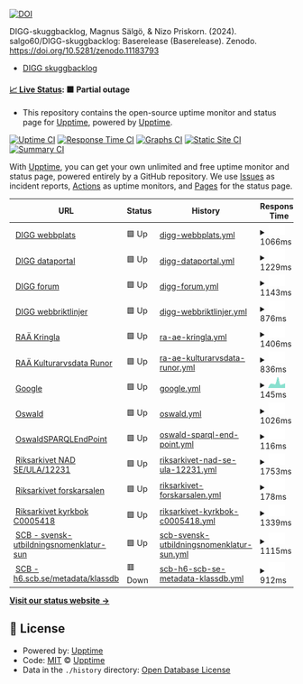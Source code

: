 [![DOI](https://zenodo.org/badge/DOI/10.5281/zenodo.11183793.svg)](https://doi.org/10.5281/zenodo.11183793)

DIGG-skuggbacklog, Magnus Sälgö, & Nizo Priskorn. (2024). salgo60/DIGG-skuggbacklog: Baserelease (Baserelease). Zenodo. https://doi.org/10.5281/zenodo.11183793

- [DIGG skuggbacklog](https://github.com/salgo60/DiggUptime/issues/47)

#### [📈 Live Status](https://upptime.github.io/upptime): <!--live status--> **🟧 Partial outage**

- This repository contains the open-source uptime monitor and status page for [Upptime](https://upptime.js.org), powered by [Upptime](https://github.com/upptime/upptime).

[![Uptime CI](https://github.com/upptime/upptime/workflows/Uptime%20CI/badge.svg)](https://github.com/upptime/upptime/actions?query=workflow%3A%22Uptime+CI%22)
[![Response Time CI](https://github.com/upptime/upptime/workflows/Response%20Time%20CI/badge.svg)](https://github.com/upptime/upptime/actions?query=workflow%3A%22Response+Time+CI%22)
[![Graphs CI](https://github.com/upptime/upptime/workflows/Graphs%20CI/badge.svg)](https://github.com/upptime/upptime/actions?query=workflow%3A%22Graphs+CI%22)
[![Static Site CI](https://github.com/upptime/upptime/workflows/Static%20Site%20CI/badge.svg)](https://github.com/upptime/upptime/actions?query=workflow%3A%22Static+Site+CI%22)
[![Summary CI](https://github.com/upptime/upptime/workflows/Summary%20CI/badge.svg)](https://github.com/upptime/upptime/actions?query=workflow%3A%22Summary+CI%22)

With [Upptime](https://upptime.js.org), you can get your own unlimited and free uptime monitor and status page, powered entirely by a GitHub repository. We use [Issues](https://github.com/upptime/upptime/issues) as incident reports, [Actions](https://github.com/upptime/upptime/actions) as uptime monitors, and [Pages](https://upptime.github.io/upptime) for the status page.

<!--start: status pages-->
<!-- This summary is generated by Upptime (https://github.com/upptime/upptime) -->
<!-- Do not edit this manually, your changes will be overwritten -->
<!-- prettier-ignore -->
| URL | Status | History | Response Time | Uptime |
| --- | ------ | ------- | ------------- | ------ |
| <img alt="" src="https://icons.duckduckgo.com/ip3/www.digg.se.ico" height="13"> [DIGG webbplats](https://www.digg.se/) | 🟩 Up | [digg-webbplats.yml](https://github.com/salgo60/DIGG-skuggbacklog/commits/HEAD/history/digg-webbplats.yml) | <details><summary><img alt="Response time graph" src="./graphs/digg-webbplats/response-time-week.png" height="20"> 1066ms</summary><br><a href="https://upptime.github.io/upptime/history/digg-webbplats"><img alt="Response time 1886" src="https://img.shields.io/endpoint?url=https%3A%2F%2Fraw.githubusercontent.com%2Fsalgo60%2FDIGG-skuggbacklog%2FHEAD%2Fapi%2Fdigg-webbplats%2Fresponse-time.json"></a><br><a href="https://upptime.github.io/upptime/history/digg-webbplats"><img alt="24-hour response time 1332" src="https://img.shields.io/endpoint?url=https%3A%2F%2Fraw.githubusercontent.com%2Fsalgo60%2FDIGG-skuggbacklog%2FHEAD%2Fapi%2Fdigg-webbplats%2Fresponse-time-day.json"></a><br><a href="https://upptime.github.io/upptime/history/digg-webbplats"><img alt="7-day response time 1066" src="https://img.shields.io/endpoint?url=https%3A%2F%2Fraw.githubusercontent.com%2Fsalgo60%2FDIGG-skuggbacklog%2FHEAD%2Fapi%2Fdigg-webbplats%2Fresponse-time-week.json"></a><br><a href="https://upptime.github.io/upptime/history/digg-webbplats"><img alt="30-day response time 1141" src="https://img.shields.io/endpoint?url=https%3A%2F%2Fraw.githubusercontent.com%2Fsalgo60%2FDIGG-skuggbacklog%2FHEAD%2Fapi%2Fdigg-webbplats%2Fresponse-time-month.json"></a><br><a href="https://upptime.github.io/upptime/history/digg-webbplats"><img alt="1-year response time 1798" src="https://img.shields.io/endpoint?url=https%3A%2F%2Fraw.githubusercontent.com%2Fsalgo60%2FDIGG-skuggbacklog%2FHEAD%2Fapi%2Fdigg-webbplats%2Fresponse-time-year.json"></a></details> | <details><summary><a href="https://upptime.github.io/upptime/history/digg-webbplats">100.00%</a></summary><a href="https://upptime.github.io/upptime/history/digg-webbplats"><img alt="All-time uptime 96.83%" src="https://img.shields.io/endpoint?url=https%3A%2F%2Fraw.githubusercontent.com%2Fsalgo60%2FDIGG-skuggbacklog%2FHEAD%2Fapi%2Fdigg-webbplats%2Fuptime.json"></a><br><a href="https://upptime.github.io/upptime/history/digg-webbplats"><img alt="24-hour uptime 100.00%" src="https://img.shields.io/endpoint?url=https%3A%2F%2Fraw.githubusercontent.com%2Fsalgo60%2FDIGG-skuggbacklog%2FHEAD%2Fapi%2Fdigg-webbplats%2Fuptime-day.json"></a><br><a href="https://upptime.github.io/upptime/history/digg-webbplats"><img alt="7-day uptime 100.00%" src="https://img.shields.io/endpoint?url=https%3A%2F%2Fraw.githubusercontent.com%2Fsalgo60%2FDIGG-skuggbacklog%2FHEAD%2Fapi%2Fdigg-webbplats%2Fuptime-week.json"></a><br><a href="https://upptime.github.io/upptime/history/digg-webbplats"><img alt="30-day uptime 100.00%" src="https://img.shields.io/endpoint?url=https%3A%2F%2Fraw.githubusercontent.com%2Fsalgo60%2FDIGG-skuggbacklog%2FHEAD%2Fapi%2Fdigg-webbplats%2Fuptime-month.json"></a><br><a href="https://upptime.github.io/upptime/history/digg-webbplats"><img alt="1-year uptime 96.01%" src="https://img.shields.io/endpoint?url=https%3A%2F%2Fraw.githubusercontent.com%2Fsalgo60%2FDIGG-skuggbacklog%2FHEAD%2Fapi%2Fdigg-webbplats%2Fuptime-year.json"></a></details>
| <img alt="" src="https://icons.duckduckgo.com/ip3/www.dataportal.se.ico" height="13"> [DIGG dataportal](https://www.dataportal.se/) | 🟩 Up | [digg-dataportal.yml](https://github.com/salgo60/DIGG-skuggbacklog/commits/HEAD/history/digg-dataportal.yml) | <details><summary><img alt="Response time graph" src="./graphs/digg-dataportal/response-time-week.png" height="20"> 1229ms</summary><br><a href="https://upptime.github.io/upptime/history/digg-dataportal"><img alt="Response time 1563" src="https://img.shields.io/endpoint?url=https%3A%2F%2Fraw.githubusercontent.com%2Fsalgo60%2FDIGG-skuggbacklog%2FHEAD%2Fapi%2Fdigg-dataportal%2Fresponse-time.json"></a><br><a href="https://upptime.github.io/upptime/history/digg-dataportal"><img alt="24-hour response time 1361" src="https://img.shields.io/endpoint?url=https%3A%2F%2Fraw.githubusercontent.com%2Fsalgo60%2FDIGG-skuggbacklog%2FHEAD%2Fapi%2Fdigg-dataportal%2Fresponse-time-day.json"></a><br><a href="https://upptime.github.io/upptime/history/digg-dataportal"><img alt="7-day response time 1229" src="https://img.shields.io/endpoint?url=https%3A%2F%2Fraw.githubusercontent.com%2Fsalgo60%2FDIGG-skuggbacklog%2FHEAD%2Fapi%2Fdigg-dataportal%2Fresponse-time-week.json"></a><br><a href="https://upptime.github.io/upptime/history/digg-dataportal"><img alt="30-day response time 1252" src="https://img.shields.io/endpoint?url=https%3A%2F%2Fraw.githubusercontent.com%2Fsalgo60%2FDIGG-skuggbacklog%2FHEAD%2Fapi%2Fdigg-dataportal%2Fresponse-time-month.json"></a><br><a href="https://upptime.github.io/upptime/history/digg-dataportal"><img alt="1-year response time 1553" src="https://img.shields.io/endpoint?url=https%3A%2F%2Fraw.githubusercontent.com%2Fsalgo60%2FDIGG-skuggbacklog%2FHEAD%2Fapi%2Fdigg-dataportal%2Fresponse-time-year.json"></a></details> | <details><summary><a href="https://upptime.github.io/upptime/history/digg-dataportal">100.00%</a></summary><a href="https://upptime.github.io/upptime/history/digg-dataportal"><img alt="All-time uptime 99.95%" src="https://img.shields.io/endpoint?url=https%3A%2F%2Fraw.githubusercontent.com%2Fsalgo60%2FDIGG-skuggbacklog%2FHEAD%2Fapi%2Fdigg-dataportal%2Fuptime.json"></a><br><a href="https://upptime.github.io/upptime/history/digg-dataportal"><img alt="24-hour uptime 100.00%" src="https://img.shields.io/endpoint?url=https%3A%2F%2Fraw.githubusercontent.com%2Fsalgo60%2FDIGG-skuggbacklog%2FHEAD%2Fapi%2Fdigg-dataportal%2Fuptime-day.json"></a><br><a href="https://upptime.github.io/upptime/history/digg-dataportal"><img alt="7-day uptime 100.00%" src="https://img.shields.io/endpoint?url=https%3A%2F%2Fraw.githubusercontent.com%2Fsalgo60%2FDIGG-skuggbacklog%2FHEAD%2Fapi%2Fdigg-dataportal%2Fuptime-week.json"></a><br><a href="https://upptime.github.io/upptime/history/digg-dataportal"><img alt="30-day uptime 100.00%" src="https://img.shields.io/endpoint?url=https%3A%2F%2Fraw.githubusercontent.com%2Fsalgo60%2FDIGG-skuggbacklog%2FHEAD%2Fapi%2Fdigg-dataportal%2Fuptime-month.json"></a><br><a href="https://upptime.github.io/upptime/history/digg-dataportal"><img alt="1-year uptime 99.92%" src="https://img.shields.io/endpoint?url=https%3A%2F%2Fraw.githubusercontent.com%2Fsalgo60%2FDIGG-skuggbacklog%2FHEAD%2Fapi%2Fdigg-dataportal%2Fuptime-year.json"></a></details>
| <img alt="" src="https://icons.duckduckgo.com/ip3/community.dataportal.se.ico" height="13"> [DIGG forum](https://community.dataportal.se/) | 🟩 Up | [digg-forum.yml](https://github.com/salgo60/DIGG-skuggbacklog/commits/HEAD/history/digg-forum.yml) | <details><summary><img alt="Response time graph" src="./graphs/digg-forum/response-time-week.png" height="20"> 1143ms</summary><br><a href="https://upptime.github.io/upptime/history/digg-forum"><img alt="Response time 1126" src="https://img.shields.io/endpoint?url=https%3A%2F%2Fraw.githubusercontent.com%2Fsalgo60%2FDIGG-skuggbacklog%2FHEAD%2Fapi%2Fdigg-forum%2Fresponse-time.json"></a><br><a href="https://upptime.github.io/upptime/history/digg-forum"><img alt="24-hour response time 1190" src="https://img.shields.io/endpoint?url=https%3A%2F%2Fraw.githubusercontent.com%2Fsalgo60%2FDIGG-skuggbacklog%2FHEAD%2Fapi%2Fdigg-forum%2Fresponse-time-day.json"></a><br><a href="https://upptime.github.io/upptime/history/digg-forum"><img alt="7-day response time 1143" src="https://img.shields.io/endpoint?url=https%3A%2F%2Fraw.githubusercontent.com%2Fsalgo60%2FDIGG-skuggbacklog%2FHEAD%2Fapi%2Fdigg-forum%2Fresponse-time-week.json"></a><br><a href="https://upptime.github.io/upptime/history/digg-forum"><img alt="30-day response time 1167" src="https://img.shields.io/endpoint?url=https%3A%2F%2Fraw.githubusercontent.com%2Fsalgo60%2FDIGG-skuggbacklog%2FHEAD%2Fapi%2Fdigg-forum%2Fresponse-time-month.json"></a><br><a href="https://upptime.github.io/upptime/history/digg-forum"><img alt="1-year response time 1119" src="https://img.shields.io/endpoint?url=https%3A%2F%2Fraw.githubusercontent.com%2Fsalgo60%2FDIGG-skuggbacklog%2FHEAD%2Fapi%2Fdigg-forum%2Fresponse-time-year.json"></a></details> | <details><summary><a href="https://upptime.github.io/upptime/history/digg-forum">100.00%</a></summary><a href="https://upptime.github.io/upptime/history/digg-forum"><img alt="All-time uptime 99.49%" src="https://img.shields.io/endpoint?url=https%3A%2F%2Fraw.githubusercontent.com%2Fsalgo60%2FDIGG-skuggbacklog%2FHEAD%2Fapi%2Fdigg-forum%2Fuptime.json"></a><br><a href="https://upptime.github.io/upptime/history/digg-forum"><img alt="24-hour uptime 100.00%" src="https://img.shields.io/endpoint?url=https%3A%2F%2Fraw.githubusercontent.com%2Fsalgo60%2FDIGG-skuggbacklog%2FHEAD%2Fapi%2Fdigg-forum%2Fuptime-day.json"></a><br><a href="https://upptime.github.io/upptime/history/digg-forum"><img alt="7-day uptime 100.00%" src="https://img.shields.io/endpoint?url=https%3A%2F%2Fraw.githubusercontent.com%2Fsalgo60%2FDIGG-skuggbacklog%2FHEAD%2Fapi%2Fdigg-forum%2Fuptime-week.json"></a><br><a href="https://upptime.github.io/upptime/history/digg-forum"><img alt="30-day uptime 100.00%" src="https://img.shields.io/endpoint?url=https%3A%2F%2Fraw.githubusercontent.com%2Fsalgo60%2FDIGG-skuggbacklog%2FHEAD%2Fapi%2Fdigg-forum%2Fuptime-month.json"></a><br><a href="https://upptime.github.io/upptime/history/digg-forum"><img alt="1-year uptime 99.97%" src="https://img.shields.io/endpoint?url=https%3A%2F%2Fraw.githubusercontent.com%2Fsalgo60%2FDIGG-skuggbacklog%2FHEAD%2Fapi%2Fdigg-forum%2Fuptime-year.json"></a></details>
| <img alt="" src="https://icons.duckduckgo.com/ip3/webbriktlinjer.se.ico" height="13"> [DIGG webbriktlinjer](https://webbriktlinjer.se/) | 🟩 Up | [digg-webbriktlinjer.yml](https://github.com/salgo60/DIGG-skuggbacklog/commits/HEAD/history/digg-webbriktlinjer.yml) | <details><summary><img alt="Response time graph" src="./graphs/digg-webbriktlinjer/response-time-week.png" height="20"> 876ms</summary><br><a href="https://upptime.github.io/upptime/history/digg-webbriktlinjer"><img alt="Response time 1353" src="https://img.shields.io/endpoint?url=https%3A%2F%2Fraw.githubusercontent.com%2Fsalgo60%2FDIGG-skuggbacklog%2FHEAD%2Fapi%2Fdigg-webbriktlinjer%2Fresponse-time.json"></a><br><a href="https://upptime.github.io/upptime/history/digg-webbriktlinjer"><img alt="24-hour response time 1097" src="https://img.shields.io/endpoint?url=https%3A%2F%2Fraw.githubusercontent.com%2Fsalgo60%2FDIGG-skuggbacklog%2FHEAD%2Fapi%2Fdigg-webbriktlinjer%2Fresponse-time-day.json"></a><br><a href="https://upptime.github.io/upptime/history/digg-webbriktlinjer"><img alt="7-day response time 876" src="https://img.shields.io/endpoint?url=https%3A%2F%2Fraw.githubusercontent.com%2Fsalgo60%2FDIGG-skuggbacklog%2FHEAD%2Fapi%2Fdigg-webbriktlinjer%2Fresponse-time-week.json"></a><br><a href="https://upptime.github.io/upptime/history/digg-webbriktlinjer"><img alt="30-day response time 932" src="https://img.shields.io/endpoint?url=https%3A%2F%2Fraw.githubusercontent.com%2Fsalgo60%2FDIGG-skuggbacklog%2FHEAD%2Fapi%2Fdigg-webbriktlinjer%2Fresponse-time-month.json"></a><br><a href="https://upptime.github.io/upptime/history/digg-webbriktlinjer"><img alt="1-year response time 1498" src="https://img.shields.io/endpoint?url=https%3A%2F%2Fraw.githubusercontent.com%2Fsalgo60%2FDIGG-skuggbacklog%2FHEAD%2Fapi%2Fdigg-webbriktlinjer%2Fresponse-time-year.json"></a></details> | <details><summary><a href="https://upptime.github.io/upptime/history/digg-webbriktlinjer">100.00%</a></summary><a href="https://upptime.github.io/upptime/history/digg-webbriktlinjer"><img alt="All-time uptime 97.03%" src="https://img.shields.io/endpoint?url=https%3A%2F%2Fraw.githubusercontent.com%2Fsalgo60%2FDIGG-skuggbacklog%2FHEAD%2Fapi%2Fdigg-webbriktlinjer%2Fuptime.json"></a><br><a href="https://upptime.github.io/upptime/history/digg-webbriktlinjer"><img alt="24-hour uptime 100.00%" src="https://img.shields.io/endpoint?url=https%3A%2F%2Fraw.githubusercontent.com%2Fsalgo60%2FDIGG-skuggbacklog%2FHEAD%2Fapi%2Fdigg-webbriktlinjer%2Fuptime-day.json"></a><br><a href="https://upptime.github.io/upptime/history/digg-webbriktlinjer"><img alt="7-day uptime 100.00%" src="https://img.shields.io/endpoint?url=https%3A%2F%2Fraw.githubusercontent.com%2Fsalgo60%2FDIGG-skuggbacklog%2FHEAD%2Fapi%2Fdigg-webbriktlinjer%2Fuptime-week.json"></a><br><a href="https://upptime.github.io/upptime/history/digg-webbriktlinjer"><img alt="30-day uptime 100.00%" src="https://img.shields.io/endpoint?url=https%3A%2F%2Fraw.githubusercontent.com%2Fsalgo60%2FDIGG-skuggbacklog%2FHEAD%2Fapi%2Fdigg-webbriktlinjer%2Fuptime-month.json"></a><br><a href="https://upptime.github.io/upptime/history/digg-webbriktlinjer"><img alt="1-year uptime 95.95%" src="https://img.shields.io/endpoint?url=https%3A%2F%2Fraw.githubusercontent.com%2Fsalgo60%2FDIGG-skuggbacklog%2FHEAD%2Fapi%2Fdigg-webbriktlinjer%2Fuptime-year.json"></a></details>
| <img alt="" src="https://icons.duckduckgo.com/ip3/www.kringla.nu.ico" height="13"> [RAÄ Kringla](https://www.kringla.nu) | 🟩 Up | [ra-ae-kringla.yml](https://github.com/salgo60/DIGG-skuggbacklog/commits/HEAD/history/ra-ae-kringla.yml) | <details><summary><img alt="Response time graph" src="./graphs/ra-ae-kringla/response-time-week.png" height="20"> 1406ms</summary><br><a href="https://upptime.github.io/upptime/history/ra-ae-kringla"><img alt="Response time 2307" src="https://img.shields.io/endpoint?url=https%3A%2F%2Fraw.githubusercontent.com%2Fsalgo60%2FDIGG-skuggbacklog%2FHEAD%2Fapi%2Fra-ae-kringla%2Fresponse-time.json"></a><br><a href="https://upptime.github.io/upptime/history/ra-ae-kringla"><img alt="24-hour response time 1546" src="https://img.shields.io/endpoint?url=https%3A%2F%2Fraw.githubusercontent.com%2Fsalgo60%2FDIGG-skuggbacklog%2FHEAD%2Fapi%2Fra-ae-kringla%2Fresponse-time-day.json"></a><br><a href="https://upptime.github.io/upptime/history/ra-ae-kringla"><img alt="7-day response time 1406" src="https://img.shields.io/endpoint?url=https%3A%2F%2Fraw.githubusercontent.com%2Fsalgo60%2FDIGG-skuggbacklog%2FHEAD%2Fapi%2Fra-ae-kringla%2Fresponse-time-week.json"></a><br><a href="https://upptime.github.io/upptime/history/ra-ae-kringla"><img alt="30-day response time 1586" src="https://img.shields.io/endpoint?url=https%3A%2F%2Fraw.githubusercontent.com%2Fsalgo60%2FDIGG-skuggbacklog%2FHEAD%2Fapi%2Fra-ae-kringla%2Fresponse-time-month.json"></a><br><a href="https://upptime.github.io/upptime/history/ra-ae-kringla"><img alt="1-year response time 2373" src="https://img.shields.io/endpoint?url=https%3A%2F%2Fraw.githubusercontent.com%2Fsalgo60%2FDIGG-skuggbacklog%2FHEAD%2Fapi%2Fra-ae-kringla%2Fresponse-time-year.json"></a></details> | <details><summary><a href="https://upptime.github.io/upptime/history/ra-ae-kringla">100.00%</a></summary><a href="https://upptime.github.io/upptime/history/ra-ae-kringla"><img alt="All-time uptime 99.04%" src="https://img.shields.io/endpoint?url=https%3A%2F%2Fraw.githubusercontent.com%2Fsalgo60%2FDIGG-skuggbacklog%2FHEAD%2Fapi%2Fra-ae-kringla%2Fuptime.json"></a><br><a href="https://upptime.github.io/upptime/history/ra-ae-kringla"><img alt="24-hour uptime 100.00%" src="https://img.shields.io/endpoint?url=https%3A%2F%2Fraw.githubusercontent.com%2Fsalgo60%2FDIGG-skuggbacklog%2FHEAD%2Fapi%2Fra-ae-kringla%2Fuptime-day.json"></a><br><a href="https://upptime.github.io/upptime/history/ra-ae-kringla"><img alt="7-day uptime 100.00%" src="https://img.shields.io/endpoint?url=https%3A%2F%2Fraw.githubusercontent.com%2Fsalgo60%2FDIGG-skuggbacklog%2FHEAD%2Fapi%2Fra-ae-kringla%2Fuptime-week.json"></a><br><a href="https://upptime.github.io/upptime/history/ra-ae-kringla"><img alt="30-day uptime 98.11%" src="https://img.shields.io/endpoint?url=https%3A%2F%2Fraw.githubusercontent.com%2Fsalgo60%2FDIGG-skuggbacklog%2FHEAD%2Fapi%2Fra-ae-kringla%2Fuptime-month.json"></a><br><a href="https://upptime.github.io/upptime/history/ra-ae-kringla"><img alt="1-year uptime 98.25%" src="https://img.shields.io/endpoint?url=https%3A%2F%2Fraw.githubusercontent.com%2Fsalgo60%2FDIGG-skuggbacklog%2FHEAD%2Fapi%2Fra-ae-kringla%2Fuptime-year.json"></a></details>
| <img alt="" src="https://icons.duckduckgo.com/ip3/kulturarvsdata.se.ico" height="13"> [RAÄ Kulturarvsdata Runor](https://kulturarvsdata.se/uu/srdb/fab985d7-61cc-4014-9d85-0a5011d40dc8) | 🟩 Up | [ra-ae-kulturarvsdata-runor.yml](https://github.com/salgo60/DIGG-skuggbacklog/commits/HEAD/history/ra-ae-kulturarvsdata-runor.yml) | <details><summary><img alt="Response time graph" src="./graphs/ra-ae-kulturarvsdata-runor/response-time-week.png" height="20"> 836ms</summary><br><a href="https://upptime.github.io/upptime/history/ra-ae-kulturarvsdata-runor"><img alt="Response time 1003" src="https://img.shields.io/endpoint?url=https%3A%2F%2Fraw.githubusercontent.com%2Fsalgo60%2FDIGG-skuggbacklog%2FHEAD%2Fapi%2Fra-ae-kulturarvsdata-runor%2Fresponse-time.json"></a><br><a href="https://upptime.github.io/upptime/history/ra-ae-kulturarvsdata-runor"><img alt="24-hour response time 1013" src="https://img.shields.io/endpoint?url=https%3A%2F%2Fraw.githubusercontent.com%2Fsalgo60%2FDIGG-skuggbacklog%2FHEAD%2Fapi%2Fra-ae-kulturarvsdata-runor%2Fresponse-time-day.json"></a><br><a href="https://upptime.github.io/upptime/history/ra-ae-kulturarvsdata-runor"><img alt="7-day response time 836" src="https://img.shields.io/endpoint?url=https%3A%2F%2Fraw.githubusercontent.com%2Fsalgo60%2FDIGG-skuggbacklog%2FHEAD%2Fapi%2Fra-ae-kulturarvsdata-runor%2Fresponse-time-week.json"></a><br><a href="https://upptime.github.io/upptime/history/ra-ae-kulturarvsdata-runor"><img alt="30-day response time 860" src="https://img.shields.io/endpoint?url=https%3A%2F%2Fraw.githubusercontent.com%2Fsalgo60%2FDIGG-skuggbacklog%2FHEAD%2Fapi%2Fra-ae-kulturarvsdata-runor%2Fresponse-time-month.json"></a><br><a href="https://upptime.github.io/upptime/history/ra-ae-kulturarvsdata-runor"><img alt="1-year response time 1036" src="https://img.shields.io/endpoint?url=https%3A%2F%2Fraw.githubusercontent.com%2Fsalgo60%2FDIGG-skuggbacklog%2FHEAD%2Fapi%2Fra-ae-kulturarvsdata-runor%2Fresponse-time-year.json"></a></details> | <details><summary><a href="https://upptime.github.io/upptime/history/ra-ae-kulturarvsdata-runor">100.00%</a></summary><a href="https://upptime.github.io/upptime/history/ra-ae-kulturarvsdata-runor"><img alt="All-time uptime 99.14%" src="https://img.shields.io/endpoint?url=https%3A%2F%2Fraw.githubusercontent.com%2Fsalgo60%2FDIGG-skuggbacklog%2FHEAD%2Fapi%2Fra-ae-kulturarvsdata-runor%2Fuptime.json"></a><br><a href="https://upptime.github.io/upptime/history/ra-ae-kulturarvsdata-runor"><img alt="24-hour uptime 100.00%" src="https://img.shields.io/endpoint?url=https%3A%2F%2Fraw.githubusercontent.com%2Fsalgo60%2FDIGG-skuggbacklog%2FHEAD%2Fapi%2Fra-ae-kulturarvsdata-runor%2Fuptime-day.json"></a><br><a href="https://upptime.github.io/upptime/history/ra-ae-kulturarvsdata-runor"><img alt="7-day uptime 100.00%" src="https://img.shields.io/endpoint?url=https%3A%2F%2Fraw.githubusercontent.com%2Fsalgo60%2FDIGG-skuggbacklog%2FHEAD%2Fapi%2Fra-ae-kulturarvsdata-runor%2Fuptime-week.json"></a><br><a href="https://upptime.github.io/upptime/history/ra-ae-kulturarvsdata-runor"><img alt="30-day uptime 100.00%" src="https://img.shields.io/endpoint?url=https%3A%2F%2Fraw.githubusercontent.com%2Fsalgo60%2FDIGG-skuggbacklog%2FHEAD%2Fapi%2Fra-ae-kulturarvsdata-runor%2Fuptime-month.json"></a><br><a href="https://upptime.github.io/upptime/history/ra-ae-kulturarvsdata-runor"><img alt="1-year uptime 99.14%" src="https://img.shields.io/endpoint?url=https%3A%2F%2Fraw.githubusercontent.com%2Fsalgo60%2FDIGG-skuggbacklog%2FHEAD%2Fapi%2Fra-ae-kulturarvsdata-runor%2Fuptime-year.json"></a></details>
| <img alt="" src="https://icons.duckduckgo.com/ip3/www.google.com.ico" height="13"> [Google](https://www.google.com) | 🟩 Up | [google.yml](https://github.com/salgo60/DIGG-skuggbacklog/commits/HEAD/history/google.yml) | <details><summary><img alt="Response time graph" src="./graphs/google/response-time-week.png" height="20"> 145ms</summary><br><a href="https://upptime.github.io/upptime/history/google"><img alt="Response time 109" src="https://img.shields.io/endpoint?url=https%3A%2F%2Fraw.githubusercontent.com%2Fsalgo60%2FDIGG-skuggbacklog%2FHEAD%2Fapi%2Fgoogle%2Fresponse-time.json"></a><br><a href="https://upptime.github.io/upptime/history/google"><img alt="24-hour response time 88" src="https://img.shields.io/endpoint?url=https%3A%2F%2Fraw.githubusercontent.com%2Fsalgo60%2FDIGG-skuggbacklog%2FHEAD%2Fapi%2Fgoogle%2Fresponse-time-day.json"></a><br><a href="https://upptime.github.io/upptime/history/google"><img alt="7-day response time 145" src="https://img.shields.io/endpoint?url=https%3A%2F%2Fraw.githubusercontent.com%2Fsalgo60%2FDIGG-skuggbacklog%2FHEAD%2Fapi%2Fgoogle%2Fresponse-time-week.json"></a><br><a href="https://upptime.github.io/upptime/history/google"><img alt="30-day response time 112" src="https://img.shields.io/endpoint?url=https%3A%2F%2Fraw.githubusercontent.com%2Fsalgo60%2FDIGG-skuggbacklog%2FHEAD%2Fapi%2Fgoogle%2Fresponse-time-month.json"></a><br><a href="https://upptime.github.io/upptime/history/google"><img alt="1-year response time 107" src="https://img.shields.io/endpoint?url=https%3A%2F%2Fraw.githubusercontent.com%2Fsalgo60%2FDIGG-skuggbacklog%2FHEAD%2Fapi%2Fgoogle%2Fresponse-time-year.json"></a></details> | <details><summary><a href="https://upptime.github.io/upptime/history/google">100.00%</a></summary><a href="https://upptime.github.io/upptime/history/google"><img alt="All-time uptime 100.00%" src="https://img.shields.io/endpoint?url=https%3A%2F%2Fraw.githubusercontent.com%2Fsalgo60%2FDIGG-skuggbacklog%2FHEAD%2Fapi%2Fgoogle%2Fuptime.json"></a><br><a href="https://upptime.github.io/upptime/history/google"><img alt="24-hour uptime 100.00%" src="https://img.shields.io/endpoint?url=https%3A%2F%2Fraw.githubusercontent.com%2Fsalgo60%2FDIGG-skuggbacklog%2FHEAD%2Fapi%2Fgoogle%2Fuptime-day.json"></a><br><a href="https://upptime.github.io/upptime/history/google"><img alt="7-day uptime 100.00%" src="https://img.shields.io/endpoint?url=https%3A%2F%2Fraw.githubusercontent.com%2Fsalgo60%2FDIGG-skuggbacklog%2FHEAD%2Fapi%2Fgoogle%2Fuptime-week.json"></a><br><a href="https://upptime.github.io/upptime/history/google"><img alt="30-day uptime 100.00%" src="https://img.shields.io/endpoint?url=https%3A%2F%2Fraw.githubusercontent.com%2Fsalgo60%2FDIGG-skuggbacklog%2FHEAD%2Fapi%2Fgoogle%2Fuptime-month.json"></a><br><a href="https://upptime.github.io/upptime/history/google"><img alt="1-year uptime 99.99%" src="https://img.shields.io/endpoint?url=https%3A%2F%2Fraw.githubusercontent.com%2Fsalgo60%2FDIGG-skuggbacklog%2FHEAD%2Fapi%2Fgoogle%2Fuptime-year.json"></a></details>
| <img alt="" src="https://icons.duckduckgo.com/ip3/oswald.wikibase.cloud.ico" height="13"> [Oswald](https://oswald.wikibase.cloud/wiki/NOSAD-POC) | 🟩 Up | [oswald.yml](https://github.com/salgo60/DIGG-skuggbacklog/commits/HEAD/history/oswald.yml) | <details><summary><img alt="Response time graph" src="./graphs/oswald/response-time-week.png" height="20"> 1026ms</summary><br><a href="https://upptime.github.io/upptime/history/oswald"><img alt="Response time 1489" src="https://img.shields.io/endpoint?url=https%3A%2F%2Fraw.githubusercontent.com%2Fsalgo60%2FDIGG-skuggbacklog%2FHEAD%2Fapi%2Foswald%2Fresponse-time.json"></a><br><a href="https://upptime.github.io/upptime/history/oswald"><img alt="24-hour response time 1251" src="https://img.shields.io/endpoint?url=https%3A%2F%2Fraw.githubusercontent.com%2Fsalgo60%2FDIGG-skuggbacklog%2FHEAD%2Fapi%2Foswald%2Fresponse-time-day.json"></a><br><a href="https://upptime.github.io/upptime/history/oswald"><img alt="7-day response time 1026" src="https://img.shields.io/endpoint?url=https%3A%2F%2Fraw.githubusercontent.com%2Fsalgo60%2FDIGG-skuggbacklog%2FHEAD%2Fapi%2Foswald%2Fresponse-time-week.json"></a><br><a href="https://upptime.github.io/upptime/history/oswald"><img alt="30-day response time 989" src="https://img.shields.io/endpoint?url=https%3A%2F%2Fraw.githubusercontent.com%2Fsalgo60%2FDIGG-skuggbacklog%2FHEAD%2Fapi%2Foswald%2Fresponse-time-month.json"></a><br><a href="https://upptime.github.io/upptime/history/oswald"><img alt="1-year response time 1561" src="https://img.shields.io/endpoint?url=https%3A%2F%2Fraw.githubusercontent.com%2Fsalgo60%2FDIGG-skuggbacklog%2FHEAD%2Fapi%2Foswald%2Fresponse-time-year.json"></a></details> | <details><summary><a href="https://upptime.github.io/upptime/history/oswald">100.00%</a></summary><a href="https://upptime.github.io/upptime/history/oswald"><img alt="All-time uptime 99.87%" src="https://img.shields.io/endpoint?url=https%3A%2F%2Fraw.githubusercontent.com%2Fsalgo60%2FDIGG-skuggbacklog%2FHEAD%2Fapi%2Foswald%2Fuptime.json"></a><br><a href="https://upptime.github.io/upptime/history/oswald"><img alt="24-hour uptime 100.00%" src="https://img.shields.io/endpoint?url=https%3A%2F%2Fraw.githubusercontent.com%2Fsalgo60%2FDIGG-skuggbacklog%2FHEAD%2Fapi%2Foswald%2Fuptime-day.json"></a><br><a href="https://upptime.github.io/upptime/history/oswald"><img alt="7-day uptime 100.00%" src="https://img.shields.io/endpoint?url=https%3A%2F%2Fraw.githubusercontent.com%2Fsalgo60%2FDIGG-skuggbacklog%2FHEAD%2Fapi%2Foswald%2Fuptime-week.json"></a><br><a href="https://upptime.github.io/upptime/history/oswald"><img alt="30-day uptime 99.91%" src="https://img.shields.io/endpoint?url=https%3A%2F%2Fraw.githubusercontent.com%2Fsalgo60%2FDIGG-skuggbacklog%2FHEAD%2Fapi%2Foswald%2Fuptime-month.json"></a><br><a href="https://upptime.github.io/upptime/history/oswald"><img alt="1-year uptime 99.91%" src="https://img.shields.io/endpoint?url=https%3A%2F%2Fraw.githubusercontent.com%2Fsalgo60%2FDIGG-skuggbacklog%2FHEAD%2Fapi%2Foswald%2Fuptime-year.json"></a></details>
| <img alt="" src="https://icons.duckduckgo.com/ip3/oswald.wikibase.cloud.ico" height="13"> [OswaldSPARQLEndPoint](https://oswald.wikibase.cloud/query/embed.html#%23%20https%3A%2F%2Fbeyond-notability.wikibase.cloud%2Fwiki%2FProject%3ASPARQL%2Fexamples%0APREFIX%20wd%3A%20%3Chttps%3A%2F%2Foswald.wikibase.cloud%2Fentity%2F%3E%0APREFIX%20wds%3A%20%3Chttps%3A%2F%2Foswald.wikibase.cloud%2Fentity%2Fstatement%2F%3E%0APREFIX%20wdv%3A%20%3Chttps%3A%2F%2Foswald.wikibase.cloud%2Fvalue%2F%3E%0APREFIX%20wdt%3A%20%3Chttps%3A%2F%2Foswald.wikibase.cloud%2Fprop%2Fdirect%2F%3E%0APREFIX%20p%3A%20%3Chttps%3A%2F%2Foswald.wikibase.cloud%2Fprop%2F%3E%0APREFIX%20ps%3A%20%3Chttps%3A%2F%2Foswald.wikibase.cloud%2Fprop%2Fstatement%2F%3E%0APREFIX%20pq%3A%20%3Chttps%3A%2F%2Foswald.wikibase.cloud%2Fprop%2Fqualifier%2F%3E%0A%23%202022-w42-7%0ASELECT%0A%3Fdt%20%3Fsess%20%3FsessLabel%20%3Fagenda%20%3Fstart%0A%3Fpres%20%3FpresLabel%20%3Forg%20%3ForgLabel%20%3Fspkr%20%3FspkrLabel%0A%23%20%3Ft%20%3Ft0%20%3Ftest%20%3Fvurl%20%3Fytid%0A%3Fvurl_t%20%3Fyturl_t%0AWHERE%20%7B%0A%20%20%3Fpres%20wdt%3AP12%20wd%3AQ157%20.%20%23%20a%20Presentation%0A%20%20OPTIONAL%7B%3Fpres%20wdt%3AP14%20%3Forg%20.%7D%0A%20%20OPTIONAL%7B%3Fpres%20wdt%3AP20%20%3Fsess%20.%7D%0A%20%20OPTIONAL%7B%3Fsess%20wdt%3AP22%20%3Fdt%20.%7D%0A%20%20OPTIONAL%7B%3Fpres%20wdt%3AP23%20%3Fstart%20.%7D%0A%20%20OPTIONAL%7B%3Fsess%20wdt%3AP16%20%3Fvurl%20.%7D%0A%20%20OPTIONAL%7B%3Fsess%20wdt%3AP21%20%3Fytid%20.%7D%0A%20%20OPTIONAL%7B%3Fpres%20wdt%3AP13%20%3Fspkr%20.%7D%0A%20%20OPTIONAL%7B%3Fsess%20wdt%3AP17%20%3Fagenda%20.%7D%0A%20%20%23%20BIND%20expressions%20referring%20to%20variables%20need%20to%20be%20outside%20OPTIONAL%20for%20some%20reason%3F%0A%20%20BIND%28COALESCE%28%3Fstart%2C%200%29%20AS%20%3Ft0%29.%0A%23%20%20%20BIND%28IF%28%3Ft0%20%3E%203000%2C%20%22late%22%2C%20%22early%22%29%20AS%20%3Ftest%29.%0A%20%20BIND%28IRI%28CONCAT%28STR%28%3Fvurl%29%2C%20IF%28%3Ft0%20%3E%200%2C%20CONCAT%28%22%23t%3D%22%2C%20STR%28%3Ft0%29%29%2C%20%22%22%29%29%29%20AS%20%3Fvurl_t%29%20.%0A%20%20BIND%28IRI%28CONCAT%28%22https%3A%2F%2Fwww.youtube.com%2Fwatch%3Fv%3D%22%2C%20%3Fytid%2C%20IF%28%3Ft0%20%3E%200%2C%20CONCAT%28%22%23t%3D%22%2C%20STR%28%3Ft0%29%29%2C%20%22%22%29%29%29%20AS%20%3Fyturl_t%29%20.%0A%0A%20%20SERVICE%20wikibase%3Alabel%20%7B%0A%20%20%20%20bd%3AserviceParam%20wikibase%3Alanguage%20%22%5BAUTO_LANGUAGE%5D%2Csv%2Cno%2Cen-gb%2Cen%22.%0A%20%20%7D%0A%7D%0AORDER%20BY%20DESC%28%3Fdt%29%20%3FsessLabel%20%28%21BOUND%28%3Fstart%29%29%20%3Fstart%20%3FpresLabel%0A%23GROUP%20BY%20%3FpLabel%20%3FvLabel%20%0A%23ORDER%20BY%20DESC%28%3Fcount%29) | 🟩 Up | [oswald-sparql-end-point.yml](https://github.com/salgo60/DIGG-skuggbacklog/commits/HEAD/history/oswald-sparql-end-point.yml) | <details><summary><img alt="Response time graph" src="./graphs/oswald-sparql-end-point/response-time-week.png" height="20"> 116ms</summary><br><a href="https://upptime.github.io/upptime/history/oswald-sparql-end-point"><img alt="Response time 114" src="https://img.shields.io/endpoint?url=https%3A%2F%2Fraw.githubusercontent.com%2Fsalgo60%2FDIGG-skuggbacklog%2FHEAD%2Fapi%2Foswald-sparql-end-point%2Fresponse-time.json"></a><br><a href="https://upptime.github.io/upptime/history/oswald-sparql-end-point"><img alt="24-hour response time 156" src="https://img.shields.io/endpoint?url=https%3A%2F%2Fraw.githubusercontent.com%2Fsalgo60%2FDIGG-skuggbacklog%2FHEAD%2Fapi%2Foswald-sparql-end-point%2Fresponse-time-day.json"></a><br><a href="https://upptime.github.io/upptime/history/oswald-sparql-end-point"><img alt="7-day response time 116" src="https://img.shields.io/endpoint?url=https%3A%2F%2Fraw.githubusercontent.com%2Fsalgo60%2FDIGG-skuggbacklog%2FHEAD%2Fapi%2Foswald-sparql-end-point%2Fresponse-time-week.json"></a><br><a href="https://upptime.github.io/upptime/history/oswald-sparql-end-point"><img alt="30-day response time 111" src="https://img.shields.io/endpoint?url=https%3A%2F%2Fraw.githubusercontent.com%2Fsalgo60%2FDIGG-skuggbacklog%2FHEAD%2Fapi%2Foswald-sparql-end-point%2Fresponse-time-month.json"></a><br><a href="https://upptime.github.io/upptime/history/oswald-sparql-end-point"><img alt="1-year response time 114" src="https://img.shields.io/endpoint?url=https%3A%2F%2Fraw.githubusercontent.com%2Fsalgo60%2FDIGG-skuggbacklog%2FHEAD%2Fapi%2Foswald-sparql-end-point%2Fresponse-time-year.json"></a></details> | <details><summary><a href="https://upptime.github.io/upptime/history/oswald-sparql-end-point">100.00%</a></summary><a href="https://upptime.github.io/upptime/history/oswald-sparql-end-point"><img alt="All-time uptime 99.99%" src="https://img.shields.io/endpoint?url=https%3A%2F%2Fraw.githubusercontent.com%2Fsalgo60%2FDIGG-skuggbacklog%2FHEAD%2Fapi%2Foswald-sparql-end-point%2Fuptime.json"></a><br><a href="https://upptime.github.io/upptime/history/oswald-sparql-end-point"><img alt="24-hour uptime 100.00%" src="https://img.shields.io/endpoint?url=https%3A%2F%2Fraw.githubusercontent.com%2Fsalgo60%2FDIGG-skuggbacklog%2FHEAD%2Fapi%2Foswald-sparql-end-point%2Fuptime-day.json"></a><br><a href="https://upptime.github.io/upptime/history/oswald-sparql-end-point"><img alt="7-day uptime 100.00%" src="https://img.shields.io/endpoint?url=https%3A%2F%2Fraw.githubusercontent.com%2Fsalgo60%2FDIGG-skuggbacklog%2FHEAD%2Fapi%2Foswald-sparql-end-point%2Fuptime-week.json"></a><br><a href="https://upptime.github.io/upptime/history/oswald-sparql-end-point"><img alt="30-day uptime 100.00%" src="https://img.shields.io/endpoint?url=https%3A%2F%2Fraw.githubusercontent.com%2Fsalgo60%2FDIGG-skuggbacklog%2FHEAD%2Fapi%2Foswald-sparql-end-point%2Fuptime-month.json"></a><br><a href="https://upptime.github.io/upptime/history/oswald-sparql-end-point"><img alt="1-year uptime 100.00%" src="https://img.shields.io/endpoint?url=https%3A%2F%2Fraw.githubusercontent.com%2Fsalgo60%2FDIGG-skuggbacklog%2FHEAD%2Fapi%2Foswald-sparql-end-point%2Fuptime-year.json"></a></details>
| <img alt="" src="https://icons.duckduckgo.com/ip3/sok.riksarkivet.se.ico" height="13"> [Riksarkivet NAD SE/ULA/12231](https://sok.riksarkivet.se/?postid=ArkisRef%20SE/ULA/12231) | 🟩 Up | [riksarkivet-nad-se-ula-12231.yml](https://github.com/salgo60/DIGG-skuggbacklog/commits/HEAD/history/riksarkivet-nad-se-ula-12231.yml) | <details><summary><img alt="Response time graph" src="./graphs/riksarkivet-nad-se-ula-12231/response-time-week.png" height="20"> 1753ms</summary><br><a href="https://upptime.github.io/upptime/history/riksarkivet-nad-se-ula-12231"><img alt="Response time 2059" src="https://img.shields.io/endpoint?url=https%3A%2F%2Fraw.githubusercontent.com%2Fsalgo60%2FDIGG-skuggbacklog%2FHEAD%2Fapi%2Friksarkivet-nad-se-ula-12231%2Fresponse-time.json"></a><br><a href="https://upptime.github.io/upptime/history/riksarkivet-nad-se-ula-12231"><img alt="24-hour response time 1672" src="https://img.shields.io/endpoint?url=https%3A%2F%2Fraw.githubusercontent.com%2Fsalgo60%2FDIGG-skuggbacklog%2FHEAD%2Fapi%2Friksarkivet-nad-se-ula-12231%2Fresponse-time-day.json"></a><br><a href="https://upptime.github.io/upptime/history/riksarkivet-nad-se-ula-12231"><img alt="7-day response time 1753" src="https://img.shields.io/endpoint?url=https%3A%2F%2Fraw.githubusercontent.com%2Fsalgo60%2FDIGG-skuggbacklog%2FHEAD%2Fapi%2Friksarkivet-nad-se-ula-12231%2Fresponse-time-week.json"></a><br><a href="https://upptime.github.io/upptime/history/riksarkivet-nad-se-ula-12231"><img alt="30-day response time 1926" src="https://img.shields.io/endpoint?url=https%3A%2F%2Fraw.githubusercontent.com%2Fsalgo60%2FDIGG-skuggbacklog%2FHEAD%2Fapi%2Friksarkivet-nad-se-ula-12231%2Fresponse-time-month.json"></a><br><a href="https://upptime.github.io/upptime/history/riksarkivet-nad-se-ula-12231"><img alt="1-year response time 2108" src="https://img.shields.io/endpoint?url=https%3A%2F%2Fraw.githubusercontent.com%2Fsalgo60%2FDIGG-skuggbacklog%2FHEAD%2Fapi%2Friksarkivet-nad-se-ula-12231%2Fresponse-time-year.json"></a></details> | <details><summary><a href="https://upptime.github.io/upptime/history/riksarkivet-nad-se-ula-12231">99.42%</a></summary><a href="https://upptime.github.io/upptime/history/riksarkivet-nad-se-ula-12231"><img alt="All-time uptime 99.40%" src="https://img.shields.io/endpoint?url=https%3A%2F%2Fraw.githubusercontent.com%2Fsalgo60%2FDIGG-skuggbacklog%2FHEAD%2Fapi%2Friksarkivet-nad-se-ula-12231%2Fuptime.json"></a><br><a href="https://upptime.github.io/upptime/history/riksarkivet-nad-se-ula-12231"><img alt="24-hour uptime 95.96%" src="https://img.shields.io/endpoint?url=https%3A%2F%2Fraw.githubusercontent.com%2Fsalgo60%2FDIGG-skuggbacklog%2FHEAD%2Fapi%2Friksarkivet-nad-se-ula-12231%2Fuptime-day.json"></a><br><a href="https://upptime.github.io/upptime/history/riksarkivet-nad-se-ula-12231"><img alt="7-day uptime 99.42%" src="https://img.shields.io/endpoint?url=https%3A%2F%2Fraw.githubusercontent.com%2Fsalgo60%2FDIGG-skuggbacklog%2FHEAD%2Fapi%2Friksarkivet-nad-se-ula-12231%2Fuptime-week.json"></a><br><a href="https://upptime.github.io/upptime/history/riksarkivet-nad-se-ula-12231"><img alt="30-day uptime 99.58%" src="https://img.shields.io/endpoint?url=https%3A%2F%2Fraw.githubusercontent.com%2Fsalgo60%2FDIGG-skuggbacklog%2FHEAD%2Fapi%2Friksarkivet-nad-se-ula-12231%2Fuptime-month.json"></a><br><a href="https://upptime.github.io/upptime/history/riksarkivet-nad-se-ula-12231"><img alt="1-year uptime 99.74%" src="https://img.shields.io/endpoint?url=https%3A%2F%2Fraw.githubusercontent.com%2Fsalgo60%2FDIGG-skuggbacklog%2FHEAD%2Fapi%2Friksarkivet-nad-se-ula-12231%2Fuptime-year.json"></a></details>
| <img alt="" src="https://icons.duckduckgo.com/ip3/sok.riksarkivet.se.ico" height="13"> [Riksarkivet forskarsalen](https://sok.riksarkivet.se/digitala-forskarsalen) | 🟩 Up | [riksarkivet-forskarsalen.yml](https://github.com/salgo60/DIGG-skuggbacklog/commits/HEAD/history/riksarkivet-forskarsalen.yml) | <details><summary><img alt="Response time graph" src="./graphs/riksarkivet-forskarsalen/response-time-week.png" height="20"> 178ms</summary><br><a href="https://upptime.github.io/upptime/history/riksarkivet-forskarsalen"><img alt="Response time 392" src="https://img.shields.io/endpoint?url=https%3A%2F%2Fraw.githubusercontent.com%2Fsalgo60%2FDIGG-skuggbacklog%2FHEAD%2Fapi%2Friksarkivet-forskarsalen%2Fresponse-time.json"></a><br><a href="https://upptime.github.io/upptime/history/riksarkivet-forskarsalen"><img alt="24-hour response time 208" src="https://img.shields.io/endpoint?url=https%3A%2F%2Fraw.githubusercontent.com%2Fsalgo60%2FDIGG-skuggbacklog%2FHEAD%2Fapi%2Friksarkivet-forskarsalen%2Fresponse-time-day.json"></a><br><a href="https://upptime.github.io/upptime/history/riksarkivet-forskarsalen"><img alt="7-day response time 178" src="https://img.shields.io/endpoint?url=https%3A%2F%2Fraw.githubusercontent.com%2Fsalgo60%2FDIGG-skuggbacklog%2FHEAD%2Fapi%2Friksarkivet-forskarsalen%2Fresponse-time-week.json"></a><br><a href="https://upptime.github.io/upptime/history/riksarkivet-forskarsalen"><img alt="30-day response time 171" src="https://img.shields.io/endpoint?url=https%3A%2F%2Fraw.githubusercontent.com%2Fsalgo60%2FDIGG-skuggbacklog%2FHEAD%2Fapi%2Friksarkivet-forskarsalen%2Fresponse-time-month.json"></a><br><a href="https://upptime.github.io/upptime/history/riksarkivet-forskarsalen"><img alt="1-year response time 413" src="https://img.shields.io/endpoint?url=https%3A%2F%2Fraw.githubusercontent.com%2Fsalgo60%2FDIGG-skuggbacklog%2FHEAD%2Fapi%2Friksarkivet-forskarsalen%2Fresponse-time-year.json"></a></details> | <details><summary><a href="https://upptime.github.io/upptime/history/riksarkivet-forskarsalen">100.00%</a></summary><a href="https://upptime.github.io/upptime/history/riksarkivet-forskarsalen"><img alt="All-time uptime 99.72%" src="https://img.shields.io/endpoint?url=https%3A%2F%2Fraw.githubusercontent.com%2Fsalgo60%2FDIGG-skuggbacklog%2FHEAD%2Fapi%2Friksarkivet-forskarsalen%2Fuptime.json"></a><br><a href="https://upptime.github.io/upptime/history/riksarkivet-forskarsalen"><img alt="24-hour uptime 100.00%" src="https://img.shields.io/endpoint?url=https%3A%2F%2Fraw.githubusercontent.com%2Fsalgo60%2FDIGG-skuggbacklog%2FHEAD%2Fapi%2Friksarkivet-forskarsalen%2Fuptime-day.json"></a><br><a href="https://upptime.github.io/upptime/history/riksarkivet-forskarsalen"><img alt="7-day uptime 100.00%" src="https://img.shields.io/endpoint?url=https%3A%2F%2Fraw.githubusercontent.com%2Fsalgo60%2FDIGG-skuggbacklog%2FHEAD%2Fapi%2Friksarkivet-forskarsalen%2Fuptime-week.json"></a><br><a href="https://upptime.github.io/upptime/history/riksarkivet-forskarsalen"><img alt="30-day uptime 99.95%" src="https://img.shields.io/endpoint?url=https%3A%2F%2Fraw.githubusercontent.com%2Fsalgo60%2FDIGG-skuggbacklog%2FHEAD%2Fapi%2Friksarkivet-forskarsalen%2Fuptime-month.json"></a><br><a href="https://upptime.github.io/upptime/history/riksarkivet-forskarsalen"><img alt="1-year uptime 99.94%" src="https://img.shields.io/endpoint?url=https%3A%2F%2Fraw.githubusercontent.com%2Fsalgo60%2FDIGG-skuggbacklog%2FHEAD%2Fapi%2Friksarkivet-forskarsalen%2Fuptime-year.json"></a></details>
| <img alt="" src="https://icons.duckduckgo.com/ip3/sok.riksarkivet.se.ico" height="13"> [Riksarkivet kyrkbok C0005418](https://sok.riksarkivet.se/bildvisning/C0005418) | 🟩 Up | [riksarkivet-kyrkbok-c0005418.yml](https://github.com/salgo60/DIGG-skuggbacklog/commits/HEAD/history/riksarkivet-kyrkbok-c0005418.yml) | <details><summary><img alt="Response time graph" src="./graphs/riksarkivet-kyrkbok-c0005418/response-time-week.png" height="20"> 1339ms</summary><br><a href="https://upptime.github.io/upptime/history/riksarkivet-kyrkbok-c0005418"><img alt="Response time 482" src="https://img.shields.io/endpoint?url=https%3A%2F%2Fraw.githubusercontent.com%2Fsalgo60%2FDIGG-skuggbacklog%2FHEAD%2Fapi%2Friksarkivet-kyrkbok-c0005418%2Fresponse-time.json"></a><br><a href="https://upptime.github.io/upptime/history/riksarkivet-kyrkbok-c0005418"><img alt="24-hour response time 3794" src="https://img.shields.io/endpoint?url=https%3A%2F%2Fraw.githubusercontent.com%2Fsalgo60%2FDIGG-skuggbacklog%2FHEAD%2Fapi%2Friksarkivet-kyrkbok-c0005418%2Fresponse-time-day.json"></a><br><a href="https://upptime.github.io/upptime/history/riksarkivet-kyrkbok-c0005418"><img alt="7-day response time 1339" src="https://img.shields.io/endpoint?url=https%3A%2F%2Fraw.githubusercontent.com%2Fsalgo60%2FDIGG-skuggbacklog%2FHEAD%2Fapi%2Friksarkivet-kyrkbok-c0005418%2Fresponse-time-week.json"></a><br><a href="https://upptime.github.io/upptime/history/riksarkivet-kyrkbok-c0005418"><img alt="30-day response time 575" src="https://img.shields.io/endpoint?url=https%3A%2F%2Fraw.githubusercontent.com%2Fsalgo60%2FDIGG-skuggbacklog%2FHEAD%2Fapi%2Friksarkivet-kyrkbok-c0005418%2Fresponse-time-month.json"></a><br><a href="https://upptime.github.io/upptime/history/riksarkivet-kyrkbok-c0005418"><img alt="1-year response time 555" src="https://img.shields.io/endpoint?url=https%3A%2F%2Fraw.githubusercontent.com%2Fsalgo60%2FDIGG-skuggbacklog%2FHEAD%2Fapi%2Friksarkivet-kyrkbok-c0005418%2Fresponse-time-year.json"></a></details> | <details><summary><a href="https://upptime.github.io/upptime/history/riksarkivet-kyrkbok-c0005418">99.49%</a></summary><a href="https://upptime.github.io/upptime/history/riksarkivet-kyrkbok-c0005418"><img alt="All-time uptime 98.48%" src="https://img.shields.io/endpoint?url=https%3A%2F%2Fraw.githubusercontent.com%2Fsalgo60%2FDIGG-skuggbacklog%2FHEAD%2Fapi%2Friksarkivet-kyrkbok-c0005418%2Fuptime.json"></a><br><a href="https://upptime.github.io/upptime/history/riksarkivet-kyrkbok-c0005418"><img alt="24-hour uptime 96.49%" src="https://img.shields.io/endpoint?url=https%3A%2F%2Fraw.githubusercontent.com%2Fsalgo60%2FDIGG-skuggbacklog%2FHEAD%2Fapi%2Friksarkivet-kyrkbok-c0005418%2Fuptime-day.json"></a><br><a href="https://upptime.github.io/upptime/history/riksarkivet-kyrkbok-c0005418"><img alt="7-day uptime 99.49%" src="https://img.shields.io/endpoint?url=https%3A%2F%2Fraw.githubusercontent.com%2Fsalgo60%2FDIGG-skuggbacklog%2FHEAD%2Fapi%2Friksarkivet-kyrkbok-c0005418%2Fuptime-week.json"></a><br><a href="https://upptime.github.io/upptime/history/riksarkivet-kyrkbok-c0005418"><img alt="30-day uptime 99.64%" src="https://img.shields.io/endpoint?url=https%3A%2F%2Fraw.githubusercontent.com%2Fsalgo60%2FDIGG-skuggbacklog%2FHEAD%2Fapi%2Friksarkivet-kyrkbok-c0005418%2Fuptime-month.json"></a><br><a href="https://upptime.github.io/upptime/history/riksarkivet-kyrkbok-c0005418"><img alt="1-year uptime 97.86%" src="https://img.shields.io/endpoint?url=https%3A%2F%2Fraw.githubusercontent.com%2Fsalgo60%2FDIGG-skuggbacklog%2FHEAD%2Fapi%2Friksarkivet-kyrkbok-c0005418%2Fuptime-year.json"></a></details>
| <img alt="" src="https://icons.duckduckgo.com/ip3/www.scb.se.ico" height="13"> [SCB - svensk-utbildningsnomenklatur-sun](https://www.scb.se/dokumentation/klassifikationer-och-standarder/svensk-utbildningsnomenklatur-sun/) | 🟩 Up | [scb-svensk-utbildningsnomenklatur-sun.yml](https://github.com/salgo60/DIGG-skuggbacklog/commits/HEAD/history/scb-svensk-utbildningsnomenklatur-sun.yml) | <details><summary><img alt="Response time graph" src="./graphs/scb-svensk-utbildningsnomenklatur-sun/response-time-week.png" height="20"> 1115ms</summary><br><a href="https://upptime.github.io/upptime/history/scb-svensk-utbildningsnomenklatur-sun"><img alt="Response time 1131" src="https://img.shields.io/endpoint?url=https%3A%2F%2Fraw.githubusercontent.com%2Fsalgo60%2FDIGG-skuggbacklog%2FHEAD%2Fapi%2Fscb-svensk-utbildningsnomenklatur-sun%2Fresponse-time.json"></a><br><a href="https://upptime.github.io/upptime/history/scb-svensk-utbildningsnomenklatur-sun"><img alt="24-hour response time 1323" src="https://img.shields.io/endpoint?url=https%3A%2F%2Fraw.githubusercontent.com%2Fsalgo60%2FDIGG-skuggbacklog%2FHEAD%2Fapi%2Fscb-svensk-utbildningsnomenklatur-sun%2Fresponse-time-day.json"></a><br><a href="https://upptime.github.io/upptime/history/scb-svensk-utbildningsnomenklatur-sun"><img alt="7-day response time 1115" src="https://img.shields.io/endpoint?url=https%3A%2F%2Fraw.githubusercontent.com%2Fsalgo60%2FDIGG-skuggbacklog%2FHEAD%2Fapi%2Fscb-svensk-utbildningsnomenklatur-sun%2Fresponse-time-week.json"></a><br><a href="https://upptime.github.io/upptime/history/scb-svensk-utbildningsnomenklatur-sun"><img alt="30-day response time 1087" src="https://img.shields.io/endpoint?url=https%3A%2F%2Fraw.githubusercontent.com%2Fsalgo60%2FDIGG-skuggbacklog%2FHEAD%2Fapi%2Fscb-svensk-utbildningsnomenklatur-sun%2Fresponse-time-month.json"></a><br><a href="https://upptime.github.io/upptime/history/scb-svensk-utbildningsnomenklatur-sun"><img alt="1-year response time 1133" src="https://img.shields.io/endpoint?url=https%3A%2F%2Fraw.githubusercontent.com%2Fsalgo60%2FDIGG-skuggbacklog%2FHEAD%2Fapi%2Fscb-svensk-utbildningsnomenklatur-sun%2Fresponse-time-year.json"></a></details> | <details><summary><a href="https://upptime.github.io/upptime/history/scb-svensk-utbildningsnomenklatur-sun">100.00%</a></summary><a href="https://upptime.github.io/upptime/history/scb-svensk-utbildningsnomenklatur-sun"><img alt="All-time uptime 99.67%" src="https://img.shields.io/endpoint?url=https%3A%2F%2Fraw.githubusercontent.com%2Fsalgo60%2FDIGG-skuggbacklog%2FHEAD%2Fapi%2Fscb-svensk-utbildningsnomenklatur-sun%2Fuptime.json"></a><br><a href="https://upptime.github.io/upptime/history/scb-svensk-utbildningsnomenklatur-sun"><img alt="24-hour uptime 100.00%" src="https://img.shields.io/endpoint?url=https%3A%2F%2Fraw.githubusercontent.com%2Fsalgo60%2FDIGG-skuggbacklog%2FHEAD%2Fapi%2Fscb-svensk-utbildningsnomenklatur-sun%2Fuptime-day.json"></a><br><a href="https://upptime.github.io/upptime/history/scb-svensk-utbildningsnomenklatur-sun"><img alt="7-day uptime 100.00%" src="https://img.shields.io/endpoint?url=https%3A%2F%2Fraw.githubusercontent.com%2Fsalgo60%2FDIGG-skuggbacklog%2FHEAD%2Fapi%2Fscb-svensk-utbildningsnomenklatur-sun%2Fuptime-week.json"></a><br><a href="https://upptime.github.io/upptime/history/scb-svensk-utbildningsnomenklatur-sun"><img alt="30-day uptime 99.96%" src="https://img.shields.io/endpoint?url=https%3A%2F%2Fraw.githubusercontent.com%2Fsalgo60%2FDIGG-skuggbacklog%2FHEAD%2Fapi%2Fscb-svensk-utbildningsnomenklatur-sun%2Fuptime-month.json"></a><br><a href="https://upptime.github.io/upptime/history/scb-svensk-utbildningsnomenklatur-sun"><img alt="1-year uptime 99.84%" src="https://img.shields.io/endpoint?url=https%3A%2F%2Fraw.githubusercontent.com%2Fsalgo60%2FDIGG-skuggbacklog%2FHEAD%2Fapi%2Fscb-svensk-utbildningsnomenklatur-sun%2Fuptime-year.json"></a></details>
| <img alt="" src="https://icons.duckduckgo.com/ip3/www.h6.scb.se.ico" height="13"> [SCB - h6.scb.se/metadata/klassdb](https://www.h6.scb.se/metadata/klassdb.aspx) | 🟥 Down | [scb-h6-scb-se-metadata-klassdb.yml](https://github.com/salgo60/DIGG-skuggbacklog/commits/HEAD/history/scb-h6-scb-se-metadata-klassdb.yml) | <details><summary><img alt="Response time graph" src="./graphs/scb-h6-scb-se-metadata-klassdb/response-time-week.png" height="20"> 912ms</summary><br><a href="https://upptime.github.io/upptime/history/scb-h6-scb-se-metadata-klassdb"><img alt="Response time 880" src="https://img.shields.io/endpoint?url=https%3A%2F%2Fraw.githubusercontent.com%2Fsalgo60%2FDIGG-skuggbacklog%2FHEAD%2Fapi%2Fscb-h6-scb-se-metadata-klassdb%2Fresponse-time.json"></a><br><a href="https://upptime.github.io/upptime/history/scb-h6-scb-se-metadata-klassdb"><img alt="24-hour response time 1082" src="https://img.shields.io/endpoint?url=https%3A%2F%2Fraw.githubusercontent.com%2Fsalgo60%2FDIGG-skuggbacklog%2FHEAD%2Fapi%2Fscb-h6-scb-se-metadata-klassdb%2Fresponse-time-day.json"></a><br><a href="https://upptime.github.io/upptime/history/scb-h6-scb-se-metadata-klassdb"><img alt="7-day response time 912" src="https://img.shields.io/endpoint?url=https%3A%2F%2Fraw.githubusercontent.com%2Fsalgo60%2FDIGG-skuggbacklog%2FHEAD%2Fapi%2Fscb-h6-scb-se-metadata-klassdb%2Fresponse-time-week.json"></a><br><a href="https://upptime.github.io/upptime/history/scb-h6-scb-se-metadata-klassdb"><img alt="30-day response time 895" src="https://img.shields.io/endpoint?url=https%3A%2F%2Fraw.githubusercontent.com%2Fsalgo60%2FDIGG-skuggbacklog%2FHEAD%2Fapi%2Fscb-h6-scb-se-metadata-klassdb%2Fresponse-time-month.json"></a><br><a href="https://upptime.github.io/upptime/history/scb-h6-scb-se-metadata-klassdb"><img alt="1-year response time 898" src="https://img.shields.io/endpoint?url=https%3A%2F%2Fraw.githubusercontent.com%2Fsalgo60%2FDIGG-skuggbacklog%2FHEAD%2Fapi%2Fscb-h6-scb-se-metadata-klassdb%2Fresponse-time-year.json"></a></details> | <details><summary><a href="https://upptime.github.io/upptime/history/scb-h6-scb-se-metadata-klassdb">0.00%</a></summary><a href="https://upptime.github.io/upptime/history/scb-h6-scb-se-metadata-klassdb"><img alt="All-time uptime 0.04%" src="https://img.shields.io/endpoint?url=https%3A%2F%2Fraw.githubusercontent.com%2Fsalgo60%2FDIGG-skuggbacklog%2FHEAD%2Fapi%2Fscb-h6-scb-se-metadata-klassdb%2Fuptime.json"></a><br><a href="https://upptime.github.io/upptime/history/scb-h6-scb-se-metadata-klassdb"><img alt="24-hour uptime 0.00%" src="https://img.shields.io/endpoint?url=https%3A%2F%2Fraw.githubusercontent.com%2Fsalgo60%2FDIGG-skuggbacklog%2FHEAD%2Fapi%2Fscb-h6-scb-se-metadata-klassdb%2Fuptime-day.json"></a><br><a href="https://upptime.github.io/upptime/history/scb-h6-scb-se-metadata-klassdb"><img alt="7-day uptime 0.00%" src="https://img.shields.io/endpoint?url=https%3A%2F%2Fraw.githubusercontent.com%2Fsalgo60%2FDIGG-skuggbacklog%2FHEAD%2Fapi%2Fscb-h6-scb-se-metadata-klassdb%2Fuptime-week.json"></a><br><a href="https://upptime.github.io/upptime/history/scb-h6-scb-se-metadata-klassdb"><img alt="30-day uptime 0.00%" src="https://img.shields.io/endpoint?url=https%3A%2F%2Fraw.githubusercontent.com%2Fsalgo60%2FDIGG-skuggbacklog%2FHEAD%2Fapi%2Fscb-h6-scb-se-metadata-klassdb%2Fuptime-month.json"></a><br><a href="https://upptime.github.io/upptime/history/scb-h6-scb-se-metadata-klassdb"><img alt="1-year uptime 0.00%" src="https://img.shields.io/endpoint?url=https%3A%2F%2Fraw.githubusercontent.com%2Fsalgo60%2FDIGG-skuggbacklog%2FHEAD%2Fapi%2Fscb-h6-scb-se-metadata-klassdb%2Fuptime-year.json"></a></details>

<!--end: status pages-->

[**Visit our status website →**](https://upptime.github.io/upptime)

## 📄 License

- Powered by: [Upptime](https://github.com/upptime/upptime)
- Code: [MIT](./LICENSE) © [Upptime](https://upptime.js.org)
- Data in the `./history` directory: [Open Database License](https://opendatacommons.org/licenses/odbl/1-0/)
